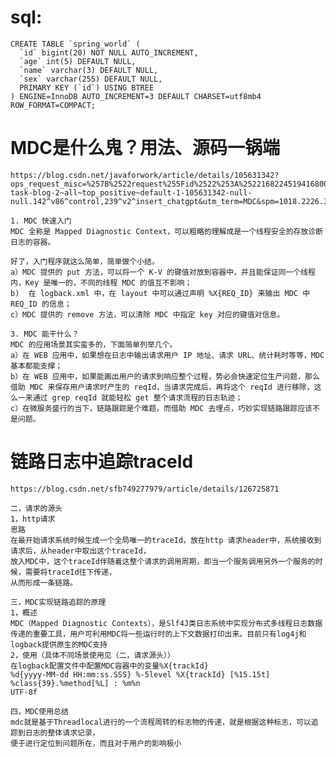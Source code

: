 # sql:
    CREATE TABLE `spring_world` (
      `id` bigint(20) NOT NULL AUTO_INCREMENT,
      `age` int(5) DEFAULT NULL,
      `name` varchar(3) DEFAULT NULL,
      `sex` varchar(255) DEFAULT NULL,
      PRIMARY KEY (`id`) USING BTREE
    ) ENGINE=InnoDB AUTO_INCREMENT=3 DEFAULT CHARSET=utf8mb4 ROW_FORMAT=COMPACT;
    
    
# MDC是什么鬼？用法、源码一锅端
    https://blog.csdn.net/javaforwork/article/details/105631342?ops_request_misc=%257B%2522request%255Fid%2522%253A%2522168224519416800180631595%2522%252C%2522scm%2522%253A%252220140713.130102334..%2522%257D&request_id=168224519416800180631595&biz_id=0&utm_medium=distribute.pc_search_result.none-task-blog-2~all~top_positive~default-1-105631342-null-null.142^v86^control,239^v2^insert_chatgpt&utm_term=MDC&spm=1018.2226.3001.4187

    1. MDC 快速入门
    MDC 全称是 Mapped Diagnostic Context，可以粗略的理解成是一个线程安全的存放诊断日志的容器。
    
    好了，入门程序就这么简单，简单做个小结。
    a）MDC 提供的 put 方法，可以将一个 K-V 的键值对放到容器中，并且能保证同一个线程内，Key 是唯一的，不同的线程 MDC 的值互不影响；
    b)  在 logback.xml 中，在 layout 中可以通过声明 %X{REQ_ID} 来输出 MDC 中 REQ_ID 的信息；
    c）MDC 提供的 remove 方法，可以清除 MDC 中指定 key 对应的键值对信息。
    
    3. MDC 能干什么？
    MDC 的应用场景其实蛮多的，下面简单列举几个。
    a）在 WEB 应用中，如果想在日志中输出请求用户 IP 地址、请求 URL、统计耗时等等，MDC 基本都能支撑；
    b）在 WEB 应用中，如果能画出用户的请求到响应整个过程，势必会快速定位生产问题，那么借助 MDC 来保存用户请求时产生的 reqId，当请求完成后，再将这个 reqId 进行移除，这么一来通过 grep reqId 就能轻松 get 整个请求流程的日志轨迹；
    c）在微服务盛行的当下，链路跟踪是个难题，而借助 MDC 去埋点，巧妙实现链路跟踪应该不是问题。
    
# 链路日志中追踪traceId
    https://blog.csdn.net/sfb749277979/article/details/126725871
    
    二，请求的源头
    1，http请求
    思路
    在最开始请求系统时候生成一个全局唯一的traceId，放在http 请求header中，系统接收到请求后，从header中取出这个traceId，
    放入MDC中，这个traceId伴随着这整个请求的调用周期，即当一个服务调用另外一个服务的时候，需要将traceId往下传递，
    从而形成一条链路。
    
    三，MDC实现链路追踪的原理
    1，概述
    MDC（Mapped Diagnostic Contexts），是Slf4J类日志系统中实现分布式多线程日志数据传递的重要工具，用户可利用MDC将一些运行时的上下文数据打印出来。目前只有log4j和logback提供原生的MDC支持
    2，使用（具体不同场景使用见（二，请求源头））
    在logback配置文件中配置MDC容器中的变量%X{trackId}
    %d{yyyy-MM-dd HH:mm:ss.SSS} %-5level %X{trackId} [%15.15t] %class{39}.%method[%L] : %m%n
    UTF-8f
    
    四，MDC使用总结
    mdc就是基于Threadlocal进行的一个流程周转的标志物的传递，就是根据这种标志，可以追踪到日志的整体请求记录，
    便于进行定位到问题所在，而且对于用户的影响极小